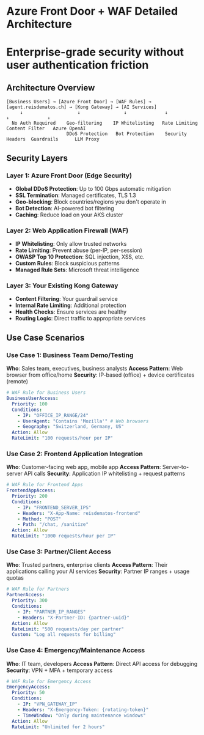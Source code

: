# Azure Front Door + WAF Detailed Architecture
# Enterprise-grade security without user authentication friction

## Architecture Overview
```
[Business Users] → [Azure Front Door] → [WAF Rules] → [agent.reisdematos.ch] → [Kong Gateway] → [AI Services]
     ↓                    ↓                ↓              ↓                    ↓              ↓
  No Auth Required    Geo-filtering    IP Whitelisting   Rate Limiting    Content Filter   Azure OpenAI
                      DDoS Protection   Bot Protection    Security Headers  Guardrails      LLM Proxy
```

## Security Layers

### Layer 1: Azure Front Door (Edge Security)
- **Global DDoS Protection**: Up to 100 Gbps automatic mitigation
- **SSL Termination**: Managed certificates, TLS 1.3
- **Geo-blocking**: Block countries/regions you don't operate in
- **Bot Detection**: AI-powered bot filtering
- **Caching**: Reduce load on your AKS cluster

### Layer 2: Web Application Firewall (WAF)
- **IP Whitelisting**: Only allow trusted networks
- **Rate Limiting**: Prevent abuse (per-IP, per-session)
- **OWASP Top 10 Protection**: SQL injection, XSS, etc.
- **Custom Rules**: Block suspicious patterns
- **Managed Rule Sets**: Microsoft threat intelligence

### Layer 3: Your Existing Kong Gateway
- **Content Filtering**: Your guardrail service
- **Internal Rate Limiting**: Additional protection
- **Health Checks**: Ensure services are healthy
- **Routing Logic**: Direct traffic to appropriate services

## Use Case Scenarios

### Use Case 1: Business Team Demo/Testing
**Who**: Sales team, executives, business analysts
**Access Pattern**: Web browser from office/home
**Security**: IP-based (office) + device certificates (remote)

```yaml
# WAF Rule for Business Users
BusinessUserAccess:
  Priority: 100
  Conditions:
    - IP: "OFFICE_IP_RANGE/24"
    - UserAgent: "Contains 'Mozilla'" # Web browsers
    - Geography: "Switzerland, Germany, US"
  Action: Allow
  RateLimit: "100 requests/hour per IP"
```

### Use Case 2: Frontend Application Integration
**Who**: Customer-facing web app, mobile app
**Access Pattern**: Server-to-server API calls
**Security**: Application IP whitelisting + request patterns

```yaml
# WAF Rule for Frontend Apps
FrontendAppAccess:
  Priority: 200
  Conditions:
    - IP: "FRONTEND_SERVER_IPS"
    - Headers: "X-App-Name: reisdematos-frontend"
    - Method: "POST"
    - Path: "/chat, /sanitize"
  Action: Allow
  RateLimit: "1000 requests/hour per IP"
```

### Use Case 3: Partner/Client Access
**Who**: Trusted partners, enterprise clients
**Access Pattern**: Their applications calling your AI services
**Security**: Partner IP ranges + usage quotas

```yaml
# WAF Rule for Partners
PartnerAccess:
  Priority: 300
  Conditions:
    - IP: "PARTNER_IP_RANGES"
    - Headers: "X-Partner-ID: {partner-uuid}"
  Action: Allow
  RateLimit: "500 requests/day per partner"
  Custom: "Log all requests for billing"
```

### Use Case 4: Emergency/Maintenance Access
**Who**: IT team, developers
**Access Pattern**: Direct API access for debugging
**Security**: VPN + MFA + temporary access

```yaml
# WAF Rule for Emergency Access
EmergencyAccess:
  Priority: 50
  Conditions:
    - IP: "VPN_GATEWAY_IP"
    - Headers: "X-Emergency-Token: {rotating-token}"
    - TimeWindow: "Only during maintenance windows"
  Action: Allow
  RateLimit: "Unlimited for 2 hours"
```
